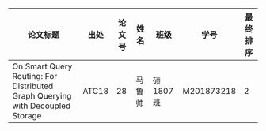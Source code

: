 
| 论文标题                                                   | 出处   | 论文号 | 姓名   |班级| 学号       | 最终排序 |
| ---------------------------------------------------------- | ------ | ------ | ------ |---|---------- | -------- |
| On Smart Query Routing: For Distributed Graph Querying with Decoupled Storage | ATC18 |28 |马鲁帅 | 硕1807班|M201873218 | 2       |
